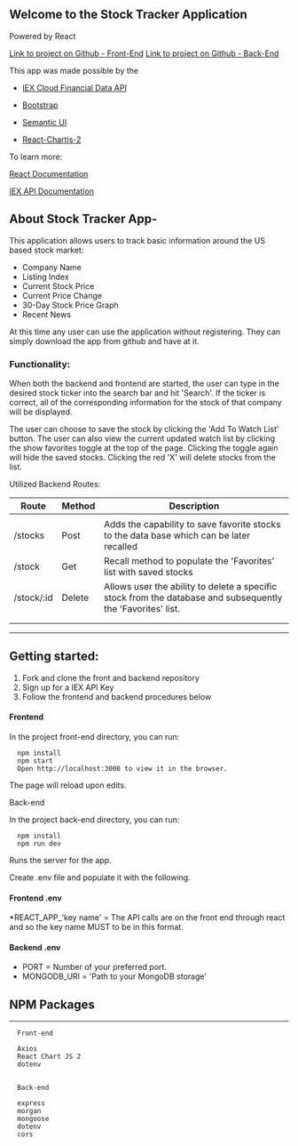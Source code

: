 
## Welcome to the Stock Tracker Application
Powered by React

[Link to project on Github - Front-End](https://github.com/jcgould48/stock-tracker-frontend)
[Link to project on Github - Back-End](https://github.com/jcgould48/stock-tracker-backend)

This app was made possible by the 

* [IEX Cloud Financial Data API](https://iexcloud.io)
* [Bootstrap](https://getbootstrap.com/)
* [Semantic UI](https://semantic-ui.com/)

* [React-Chartjs-2](https://github.com/jerairrest/react-chartjs-2)


To learn more:

[React Documentation](https://create-react-app.dev/docs/getting-started/)

  [IEX API Documentation](https://iexcloud.io/docs/api/)


## About Stock Tracker App-
This application allows users to track basic information around the US based stock market:
* Company Name
* Listing Index
* Current Stock Price
* Current Price Change
* 30-Day Stock Price Graph
* Recent News

At this time any user can use the application without registering.  They can simply download the app from github and have at it.  

### Functionality:
When both the backend and frontend are started, the user can type in the desired stock ticker into the search bar and hit 'Search'.  If the ticker is correct, all of the corresponding information for the stock of that company will be displayed.  

The user can choose to save the stock by clicking the 'Add To Watch List' button.  The user can also view the current updated watch list by clicking the show favorites toggle at the top of the page.  Clicking the toggle again will hide the saved stocks.  Clicking the red 'X' will delete stocks from the list.


Utilized Backend Routes:

Route | Method| Description 
------------ | ------------- | -------------
|||
/stocks| Post | Adds the capability to save favorite stocks to the data base which can be later recalled
/stock| Get | Recall method to populate the 'Favorites' list with saved stocks
/stock/:id | Delete | Allows user the ability to delete a specific stock from the database and subsequently the 'Favorites' list.
|||
|||



***

## Getting started:

1. Fork and clone the front and backend  repository
2. Sign up for a IEX API Key
3. Follow the frontend and backend procedures below

#### Frontend
In the project front-end directory, you can run:

      npm install
      npm start
      Open http://localhost:3000 to view it in the browser.

The page will reload upon edits.


Back-end

In the project back-end directory, you can run:

      npm install
      npm run dev
Runs the server for the app.


Create .env file and populate it with the following.

#### Frontend .env
*REACT_APP_'key name' = The API calls are on the front end through react and so the key name MUST to be in this format.

#### Backend .env
   * PORT = Number of your preferred port.
   * MONGODB_URI = 'Path to your MongoDB storage'
   


## NPM Packages
***

      Front-end

      Axios
      React Chart JS 2
      dotenv


      Back-end 

      express
      morgan
      mongoose
      dotenv
      cors



